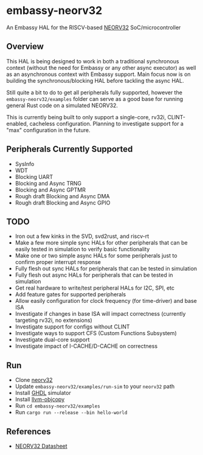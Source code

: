 # embassy-neorv32
An Embassy HAL for the RISCV-based [NEORV32](https://github.com/stnolting/neorv32) SoC/microcontroller

## Overview
This HAL is being designed to work in both a traditional synchronous context
(without the need for Embassy or any other async executor) as well as an asynchronous context with
Embassy support. Main focus now is on building the synchronous/blocking HAL before tackling the async HAL.

Still quite a bit to do to get all peripherals fully supported, however the `embassy-neorv32/examples`
folder can serve as a good base for running general Rust code on a simulated NEORV32.

This is currently being built to only support a single-core, rv32i, CLINT-enabled, cacheless configuration.
Planning to investigate support for a "max" configuration in the future.

## Peripherals Currently Supported
- SysInfo
- WDT
- Blocking UART
- Blocking and Async TRNG
- Blocking and Async GPTMR
- Rough draft Blocking and Async DMA
- Rough draft Blocking and Async GPIO

## TODO
- Iron out a few kinks in the SVD, svd2rust, and riscv-rt
- Make a few more simple sync HALs for other peripherals that can be easily tested in simulation to verify basic functionality
- Make one or two simple async HALs for some peripherals just to confirm proper interrupt response
- Fully flesh out sync HALs for peripherals that can be tested in simulation
- Fully flesh out async HALs for peripherals that can be tested in simulation
- Get real hardware to write/test peripheral HALs for I2C, SPI, etc
- Add feature gates for supported peripherals
- Allow easily configuration for clock frequency (for time-driver) and base ISA
- Investigate if changes in base ISA will impact correctness (currently targeting rv32i, no extensions)
- Investigate support for configs without CLINT
- Investigate ways to support CFS (Custom Functions Subsystem)
- Investigate dual-core support
- Investigate impact of I-CACHE/D-CACHE on correctness

## Run
- Clone [neorv32](https://github.com/stnolting/neorv32)
- Update `embassy-neorv32/examples/run-sim` to your `neorv32` path
- Install [GHDL](https://github.com/ghdl/ghdl) simulator
- Install [llvm-objcopy](https://llvm.org/docs/CommandGuide/llvm-objcopy.html)
- Run `cd embassy-neorv32/examples`
- Run `cargo run --release --bin hello-world`

## References
- [NEORV32 Datasheet](https://stnolting.github.io/neorv32/)